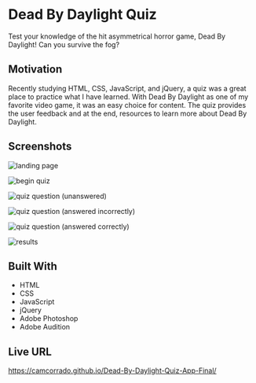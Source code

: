 # Dead By Daylight Quiz

Test your knowledge of the hit asymmetrical horror game, Dead By Daylight! Can you survive the fog?

## Motivation

Recently studying HTML, CSS, JavaScript, and jQuery, a quiz was a great place to practice what I have learned. With Dead By Daylight as one of my favorite video game, it was an easy choice for content. The quiz provides the user feedback and at the end, resources to learn more about Dead By Daylight.

## Screenshots

![landing page](https://i.imgur.com/jVxsHpF.png)

![begin quiz](https://i.imgur.com/mYebDCt.png)

![quiz question (unanswered)](https://i.imgur.com/oOUt0gl.png)

![quiz question (answered incorrectly)](https://i.imgur.com/HE7LmR0.png)

![quiz question (answered correctly)](https://i.imgur.com/hWq50gZ.png)

![results](https://i.imgur.com/A2rLayV.png)

## Built With

* HTML
* CSS
* JavaScript
* jQuery
* Adobe Photoshop
* Adobe Audition


## Live URL

https://camcorrado.github.io/Dead-By-Daylight-Quiz-App-Final/